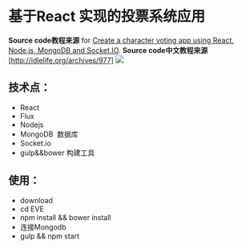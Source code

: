 # 基于React 实现的投票系统应用

**Source code教程来源** for [
Create a character voting app using React, Node.js, MongoDB and Socket.IO](http://sahatyalkabov.com/create-a-character-voting-app-using-react-nodejs-mongodb-and-socketio/).
**Source code中文教程来源** [http://idlelife.org/archives/977]
![](https://lh3.googleusercontent.com/bTN84YkcbO_gXZm4qOrOYVTwUgwkOsrFfv8nrUe7aew=w2080-h1470-no)

## 技术点：
- React
- Flux
- Nodejs
- MongoDB  数据库
- Socket.io
- gulp&&bower 构建工具

## 使用：
- download
- cd EVE
- npm install && bower install 
- 连接Mongodb
- gulp && npm start
